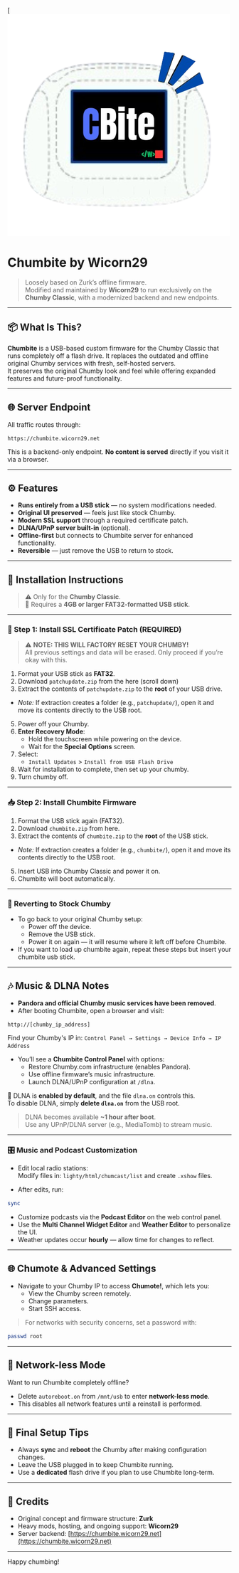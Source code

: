 [![Chumbite Logo](https://github.com/wicorn29/chumbite-cfw/blob/master/marketing/cbite.png)
# Chumbite by Wicorn29

> Loosely based on Zurk’s offline firmware.  
> Modified and maintained by **Wicorn29** to run exclusively on the **Chumby Classic**, with a modernized backend and new endpoints.

---

## 📦 What Is This?

**Chumbite** is a USB-based custom firmware for the Chumby Classic that runs completely off a flash drive. It replaces the outdated and offline original Chumby services with fresh, self-hosted servers.  
It preserves the original Chumby look and feel while offering expanded features and future-proof functionality.

---

## 🌐 Server Endpoint

All traffic routes through:

```
https://chumbite.wicorn29.net
```

This is a backend-only endpoint. **No content is served** directly if you visit it via a browser.

---

## ⚙️ Features

- **Runs entirely from a USB stick** — no system modifications needed.
- **Original UI preserved** — feels just like stock Chumby.
- **Modern SSL support** through a required certificate patch.
- **DLNA/UPnP server built-in** (optional).
- **Offline-first** but connects to Chumbite server for enhanced functionality.
- **Reversible** — just remove the USB to return to stock.

---

## 🧰 Installation Instructions

> ⚠️ Only for the **Chumby Classic**.  
> 💾 Requires a **4GB or larger FAT32-formatted USB stick**.

---

### 🔐 Step 1: Install SSL Certificate Patch (REQUIRED)

> ⚠️ **NOTE: THIS WILL FACTORY RESET YOUR CHUMBY!**  
> All previous settings and data will be erased. Only proceed if you’re okay with this.

1. Format your USB stick as **FAT32**.
2. Download  `patchupdate.zip` from the here (scroll down)
3. Extract the contents of `patchupdate.zip` to the **root** of your USB drive.
 - *Note:* If extraction creates a folder (e.g., `patchupdate/`), open it and move its contents directly to the USB root.
5. Power off your Chumby.
6. **Enter Recovery Mode**:
   - Hold the touchscreen while powering on the device.
   - Wait for the **Special Options** screen.
7. Select:
   - `Install Updates` > `Install from USB Flash Drive`
8. Wait for installation to complete, then set up your chumby.
9. Turn chumby off.

---

### 📥 Step 2: Install Chumbite Firmware

1. Format the USB stick again (FAT32).
2. Download `chumbite.zip` from here.
3. Extract the contents of `chumbite.zip` to the **root** of the USB stick.
 - *Note:* If extraction creates a folder (e.g., `chumbite/`), open it and move its contents directly to the USB root.
5. Insert USB into Chumby Classic and power it on.
6. Chumbite will boot automatically.

---

### 🧼 Reverting to Stock Chumby

- To go back to your original Chumby setup:
  - Power off the device.
  - Remove the USB stick.
  - Power it on again — it will resume where it left off before Chumbite.
- If you want to load up chumbite again, repeat these steps but insert your chumbite usb stick.

---

## 🎶 Music & DLNA Notes

- **Pandora and official Chumby music services have been removed**.
- After booting Chumbite, open a browser and visit:

```
http://[chumby_ip_address]
```

Find your Chumby's IP in:
`Control Panel → Settings → Device Info → IP Address`

- You’ll see a **Chumbite Control Panel** with options:
  - Restore Chumby.com infrastructure (enables Pandora).
  - Use offline firmware’s music infrastructure.
  - Launch DLNA/UPnP configuration at `/dlna`.

📝 DLNA is **enabled by default**, and the file `dlna.on` controls this.  
To disable DLNA, simply **delete `dlna.on`** from the USB root.

> DLNA becomes available **~1 hour after boot**.  
Use any UPnP/DLNA server (e.g., MediaTomb) to stream music.

---

### 🎛️ Music and Podcast Customization

- Edit local radio stations:  
  Modify files in: `lighty/html/chumcast/list` and create `.xshow` files.

- After edits, run:

```bash
sync
```

- Customize podcasts via the **Podcast Editor** on the web control panel.
- Use the **Multi Channel Widget Editor** and **Weather Editor** to personalize the UI.
- Weather updates occur **hourly** — allow time for changes to reflect.

---

## 🌐 Chumote & Advanced Settings

- Navigate to your Chumby IP to access **Chumote!**, which lets you:
  - View the Chumby screen remotely.
  - Change parameters.
  - Start SSH access.

> For networks with security concerns, set a password with:
```bash
passwd root
```

---

## 📡 Network-less Mode

Want to run Chumbite completely offline?

- Delete `autoreboot.on` from `/mnt/usb` to enter **network-less mode**.
- This disables all network features until a reinstall is performed.

---

## 🔁 Final Setup Tips

- Always **sync** and **reboot** the Chumby after making configuration changes.
- Leave the USB plugged in to keep Chumbite running.
- Use a **dedicated** flash drive if you plan to use Chumbite long-term.

---

## 🙏 Credits

- Original concept and firmware structure: **Zurk**
- Heavy mods, hosting, and ongoing support: **Wicorn29**
- Server backend: [https://chumbite.wicorn29.net](https://chumbite.wicorn29.net)

---

Happy chumbing!
